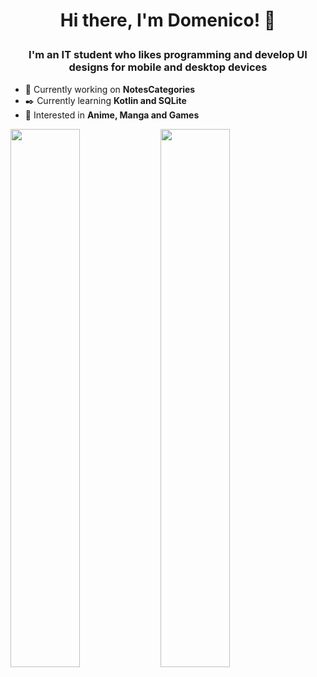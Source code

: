 <h1><p align="center"> Hi there, I'm Domenico! 👋<p></h1>
<h3><p align="center"> I'm an IT student who likes programming and develop UI designs for mobile and desktop devices <p></h3>

- 🔨 Currently working on **NotesCategories**
- ✒️ Currently learning **Kotlin and SQLite**
- 👀 Interested in **Anime, Manga and Games**

<img align="left" width="47%" src="https://github-readme-stats.vercel.app/api?username=Dome309&show_icons=true&theme=dracula"/>
<img align="left" width="47%" src="https://github-readme-stats.vercel.app/api/top-langs/?username=Dome309&layout=compact"/>
